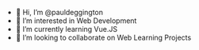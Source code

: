 - 👋 Hi, I’m @pauldeggington
- 👀 I’m interested in Web Development
- 🌱 I’m currently learning Vue.JS
- 💞️ I’m looking to collaborate on Web Learning Projects
